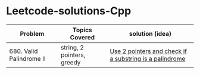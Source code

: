 # Leetcode-solutions-Cpp

| Problem  | Topics Covered | solution (idea) |
| ------------- | ------------- | ------------- | 
| 680. Valid Palindrome II  | string, 2 pointers, greedy | [Use 2 pointers and check if a substring is a palindrome](https://github.com/LucasColas/Leetcode-solutions-Cpp/blob/main/680%20Valid%20Palindrome%20II%20.cpp) |
